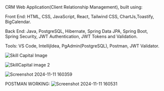 CRM Web Application(Client Relationship Management), built using:

Front End: HTML, CSS, JavaScript, React, Tailwind CSS, ChartJs,Toastify, BigCalendar.

Back End: Java, PostgreSQL, Hibernate, Spring Data JPA, Spring Boot, Spring Security, JWT Authentication, JWT Tokens and Validation.

Tools: VS Code, IntellijIdea, PgAdmin(PostgreSQL), Postman, JWT Validator.


![Skill Capital Image](https://github.com/user-attachments/assets/4b449127-47d8-4413-a9cb-25818ae6a7dd)

![SkillCapital image 2](https://github.com/user-attachments/assets/f4371bab-9721-402f-aa90-a232a923d9cc)


![Screenshot 2024-11-11 160359](https://github.com/user-attachments/assets/0488e2c5-7369-4e6f-8296-f57e7ca3d0cc)

POSTMAN WORKING:
![Screenshot 2024-11-11 160531](https://github.com/user-attachments/assets/99418058-cd1f-4130-a5ad-c9947bc120db)

